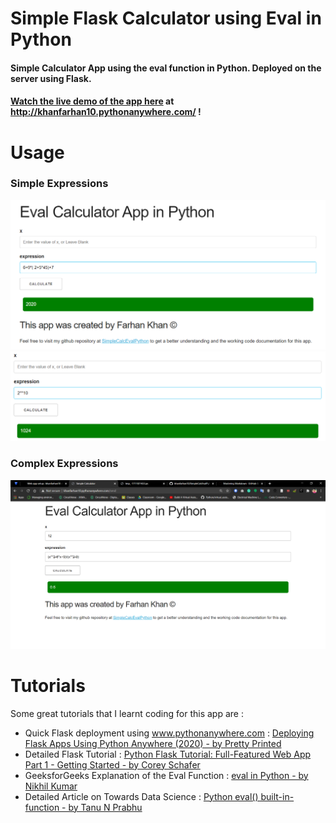 # Simple Flask Calculator using Eval in Python
#### Simple Calculator App using the eval function in Python. Deployed on the server using Flask.
#### [Watch the live demo of the app here](http://khanfarhan10.pythonanywhere.com/) at http://khanfarhan10.pythonanywhere.com/ !  

# Usage  

### Simple Expressions
![Simple Expression](/images/simple.png)
![Simple Expression](/images/simple2.png)  

### Complex Expressions
![Complex Expression](/images/complex.png)  

# Tutorials  
Some great tutorials that I learnt coding for this app are :
* Quick Flask deployment using www.pythonanywhere.com : [Deploying Flask Apps Using Python Anywhere (2020) - by Pretty Printed](https://www.youtube.com/watch?v=5jbdkOlf4cY)
* Detailed Flask Tutorial : [Python Flask Tutorial: Full-Featured Web App Part 1 - Getting Started - by Corey Schafer](https://www.youtube.com/watch?v=MwZwr5Tvyxo)
* GeeksforGeeks Explanation of the Eval Function : [eval in Python - by  Nikhil Kumar](https://www.geeksforgeeks.org/eval-in-python/)
* Detailed Article on Towards Data Science : [Python eval() built-in-function - by Tanu N Prabhu](https://towardsdatascience.com/python-eval-built-in-function-601f87db191)


